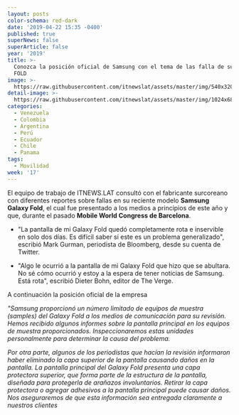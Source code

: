 ```yaml
---
layout: posts
color-schema: red-dark
date: '2019-04-22 15:35 -0400'
published: true
superNews: false
superArticle: false
year: '2019'
title: >-
  Conozca la posición oficial de Samsung con el tema de las falla de su modelo
  FOLD
image: >-
  https://raw.githubusercontent.com/itnewslat/assets/master/img/540x320/Samsung-Galaxy-Fold-p.jpg
detail-image: >-
  https://raw.githubusercontent.com/itnewslat/assets/master/img/1024x680/Samsung-Galaxy-Fold-g.jpg
categories:
  - Venezuela
  - Colombia
  - Argentina
  - Perú
  - Ecuador
  - Chile
  - Panama
tags:
  - Movilidad
week: '17'
---
```

El equipo de trabajo de ITNEWS.LAT consultó con el fabricante surcoreano con diferentes reportes sobre fallas en su reciente modelo **Samsung Galaxy Fold**, el cual fue presentado a los medios a principios de este año y que, durante el pasado **Mobile World Congress de Barcelona**.

- "La pantalla de mi Galaxy Fold quedó completamente rota e inservible en solo dos días. Es difícil saber si este es un problema generalizado", escribió Mark Gurman, periodista de Bloomberg, desde su cuenta de Twitter.

- "Algo le ocurrió a la pantalla de mi Galaxy Fold que hizo que se abultara. No sé cómo ocurrió y estoy a la espera de tener noticias de Samsung. Está rota", escribió Dieter Bohn, editor de The Verge.

A continuación la posición oficial de la empresa

_"Samsung proporcionó un número limitado de equipos de muestra (samples) del Galaxy Fold a los medios de comunicación para su revisión. Hemos recibido algunos informes sobre la pantalla principal en los equipos de muestra proporcionados. Inspeccionaremos estas unidades personalmente para determinar la causa del problema._

_Por otra parte, algunos de los periodistas que hacían la revisión informaron haber eliminado la capa superior de la pantalla causando daños en la pantalla. La pantalla principal del Galaxy Fold presenta una capa protectora superior, que forma parte de la estructura de la pantalla, diseñada para protegerla de arañazos involuntarios. Retirar la capa protectora o agregar adhesivos a la pantalla principal puede causar daños. Nos aseguraremos de que esta información sea entregada claramente a nuestros clientes_ 